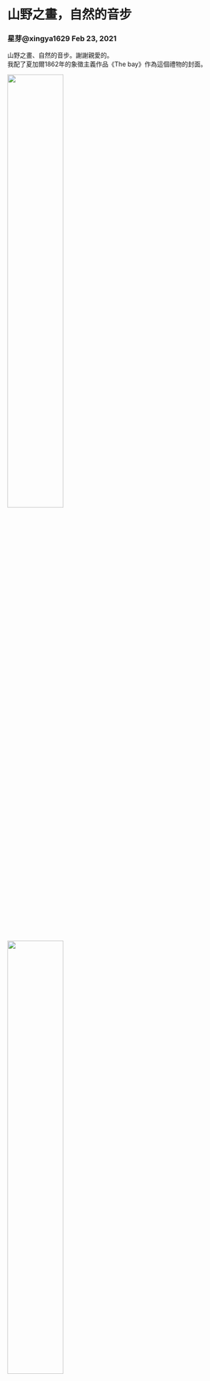 山野之畫，自然的音步
===
### 星芽@xingya1629 Feb 23, 2021<br>

山野之畫、自然的音步。謝謝親愛的。<br>
我配了夏加爾1862年的象徵主義作品《The bay》作為這個禮物的封面。<br>

<img src="https://pbs.twimg.com/media/FIAypk5XoAEpYAB?format=jpg" width=50% >

<img src="https://lh3.googleusercontent.com/u/0/d/1dOIvfjT9WSmEKhfdahiNy2g2h-jxJaAD" width=50% >

<img src="https://lh3.googleusercontent.com/u/0/d/1D9kEyTMZDNHSezx_ZbD54Zg1ZSfwaayV" width=50% >
<img src="https://lh3.googleusercontent.com/u/0/d/15WNCki2G0VtJTepXKdtQyPmydCYmgWor" width=50% >
<img src="https://lh3.googleusercontent.com/u/0/d/1vtvSm_2jPpcdv1mFqmyi4afgSNUX3rt_" width=50% >

